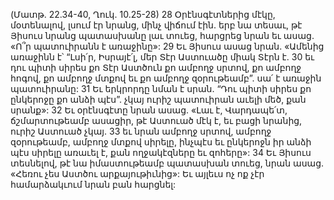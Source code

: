 (Մատթ. 22.34-40, Ղուկ. 10.25-28)
28 Օրէնսգէտներից մէկը, մօտենալով, լսում էր նրանց, մինչ վիճում էին. երբ նա տեսաւ, թէ Յիսուս նրանց պատասխանը լաւ տուեց, հարցրեց նրան եւ ասաց. «Ո՞ր պատուիրանն է առաջինը»: 29 Եւ Յիսուս ասաց նրան. «Ամենից առաջինն է՝ “Լսի՛ր, Իսրայէ՛լ, մեր Տէր Աստուածը միակ Տէրն է. 30 եւ դու պիտի սիրես քո Տէր Աստծուն քո ամբողջ սրտով, քո ամբողջ հոգով, քո ամբողջ մտքով եւ քո ամբողջ զօրութեամբ”. սա՛ է առաջին պատուիրանը: 31 Եւ երկրորդը նման է սրան. “Դու պիտի սիրես քո ընկերոջը քո անձի պէս”. չկայ ուրիշ պատուիրան աւելի մեծ, քան սրանք»: 32 Եւ օրէնսգէտը նրան ասաց. «Լաւ է, Վարդապե՛տ, ճշմարտութեամբ ասացիր, թէ Աստուած մէկ է, եւ բացի նրանից, ուրիշ Աստուած չկայ. 33 եւ նրան ամբողջ սրտով, ամբողջ զօրութեամբ, ամբողջ մտքով սիրելը, ինչպէս եւ ընկերոջն իր անձի պէս սիրելը առաւել է, քան ողջակէզները եւ զոհերը»: 34 Եւ Յիսուս տեսնելով, թէ նա իմաստութեամբ պատասխան տուեց, նրան ասաց. «Հեռու չես Աստծու արքայութիւնից»: Եւ այլեւս ոչ ոք չէր համարձակւում նրան բան հարցնել:
